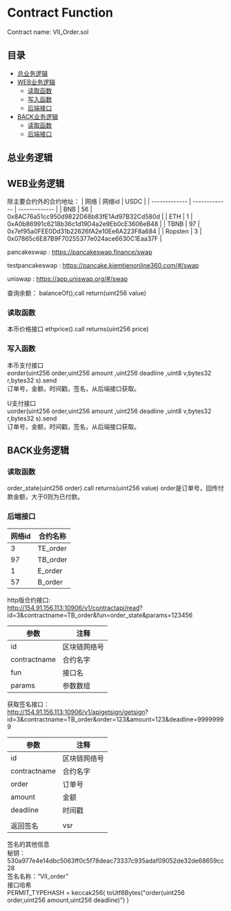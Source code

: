 # Contract Function
Contract name: VII_Order.sol
## 目录
* [总业务逻辑](#总业务逻辑)
* [WEB业务逻辑](#WEB业务逻辑)
    * [读取函数](#读取函数)
    * [写入函数](#写入函数)
    * [后端接口](#后端接口)
* [BACK业务逻辑](#BACK业务逻辑)
    * [读取函数](#读取函数)
    * [后端接口](#后端接口)

## 总业务逻辑
## WEB业务逻辑
除主要合约外的合约地址：
|   网络    | 网络id | USDC |
|   -------------   |   -------------   |   -------------   |
|   BNB | 56        |   0x8AC76a51cc950d9822D68b83fE1Ad97B32Cd580d    |
|   ETH |   1       |   0xA0b86991c6218b36c1d19D4a2e9Eb0cE3606eB48    |
|   TBNB |   97     |   0x7ef95a0FEE0Dd31b22626fA2e10Ee6A223F8a684    |
|   Ropsten |   3     |   0x07865c6E87B9F70255377e024ace6630C1Eaa37F    |

pancakeswap : 
https://pancakeswap.finance/swap

testpancakeswap : 
https://pancake.kiemtienonline360.com/#/swap

uniswap : 
https://app.uniswap.org/#/swap

查询余额：
balanceOf(),call    return(uint256 value)


### 读取函数
本币价格接口
ethprice().call     returns(uint256 price)

### 写入函数
本币支付接口  
eorder(uint256 order,uint256 amount ,uint256 deadline ,uint8 v,bytes32 r,bytes32 s).send  
订单号，金额，时间戳，签名，从后端接口获取。

U支付接口  
uorder(uint256 order,uint256 amount ,uint256 deadline ,uint8 v,bytes32 r,bytes32 s).send  
订单号，金额，时间戳，签名，从后端接口获取。



## BACK业务逻辑

### 读取函数
order_state(uint256 order).call     returns(uint256 value)
order是订单号，回传付款金额，大于0则为已付款。


### 后端接口

| 网络id | 合约名称 |
| ------------- | ------------- |
|       3        |       TE_order        |
|       97        |      TB_order         |
|       1        |       E_order        |
|       57        |      B_order         |

http版合约接口:  
http://154.91.156.113:10906/v1/contractapi/read?  
id=3&contractname=TB_order&fun=order_state&params=123456  



| 参数 | 注释 |
| ------------- | ------------- |
|       id        |       区块链网络号        |
|       contractname        |       合约名字        |
|       fun        |       接口名        |
|       params        |       参数数组        |


获取签名接口：  
http://154.91.156.113:10906/v1/apigetsign/getsign?  
id=3&contractname=TB_order&order=123&amount=123&deadline=99999999

| 参数 | 注释 |
| ------------- | ------------- |
|       id        |       区块链网络号        |
|       contractname        |       合约名字        |
|       order        |       订单号        |
|       amount        |       金额        |
|       deadline        |       时间戳        |
|               |               |
|       返回签名        |       vsr        |




签名的其他信息  
秘钥：530a977e4e14dbc5063ff0c5f78deac73337c935adaf09052de32de68659cc28  
签名名称：“VII_order”  
接口哈希  
PERMIT_TYPEHASH = keccak256(
  toUtf8Bytes("order(uint256 order,uint256 amount,uint256 deadline)")
)